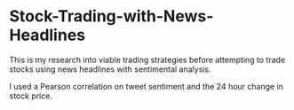# Stock-Trading-with-News-Headlines
This is my research into viable trading strategies before attempting to trade stocks using news headlines with sentimental analysis.

I used a Pearson correlation on tweet sentiment and the 24 hour change in stock price.
